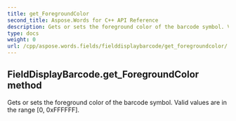 ```yaml
---
title: get_ForegroundColor
second_title: Aspose.Words for C++ API Reference
description: Gets or sets the foreground color of the barcode symbol. Valid values are in the range [0, 0xFFFFFF]. 
type: docs
weight: 0
url: /cpp/aspose.words.fields/fielddisplaybarcode/get_foregroundcolor/
---
```

## FieldDisplayBarcode.get_ForegroundColor method


Gets or sets the foreground color of the barcode symbol. Valid values are in the range [0, 0xFFFFFF]. 

